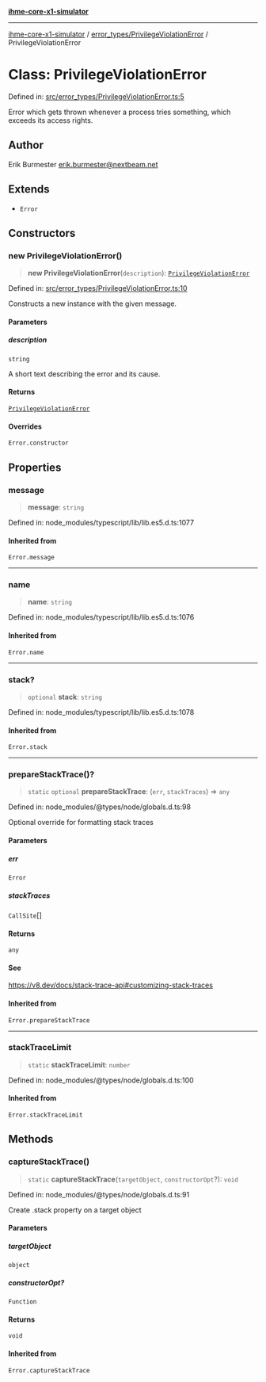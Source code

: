 [**ihme-core-x1-simulator**](../../../README.md)

***

[ihme-core-x1-simulator](../../../modules.md) / [error\_types/PrivilegeViolationError](../README.md) / PrivilegeViolationError

# Class: PrivilegeViolationError

Defined in: [src/error\_types/PrivilegeViolationError.ts:5](https://github.com/ProgrammIt/CPU-Simulator/blob/5d337ac19330b661110818bd865328f41c53783f/src/error_types/PrivilegeViolationError.ts#L5)

Error which gets thrown whenever a process tries something, which exceeds its access rights.

## Author

Erik Burmester <erik.burmester@nextbeam.net>

## Extends

- `Error`

## Constructors

### new PrivilegeViolationError()

> **new PrivilegeViolationError**(`description`): [`PrivilegeViolationError`](PrivilegeViolationError.md)

Defined in: [src/error\_types/PrivilegeViolationError.ts:10](https://github.com/ProgrammIt/CPU-Simulator/blob/5d337ac19330b661110818bd865328f41c53783f/src/error_types/PrivilegeViolationError.ts#L10)

Constructs a new instance with the given message.

#### Parameters

##### description

`string`

A short text describing the error and its cause.

#### Returns

[`PrivilegeViolationError`](PrivilegeViolationError.md)

#### Overrides

`Error.constructor`

## Properties

### message

> **message**: `string`

Defined in: node\_modules/typescript/lib/lib.es5.d.ts:1077

#### Inherited from

`Error.message`

***

### name

> **name**: `string`

Defined in: node\_modules/typescript/lib/lib.es5.d.ts:1076

#### Inherited from

`Error.name`

***

### stack?

> `optional` **stack**: `string`

Defined in: node\_modules/typescript/lib/lib.es5.d.ts:1078

#### Inherited from

`Error.stack`

***

### prepareStackTrace()?

> `static` `optional` **prepareStackTrace**: (`err`, `stackTraces`) => `any`

Defined in: node\_modules/@types/node/globals.d.ts:98

Optional override for formatting stack traces

#### Parameters

##### err

`Error`

##### stackTraces

`CallSite`[]

#### Returns

`any`

#### See

https://v8.dev/docs/stack-trace-api#customizing-stack-traces

#### Inherited from

`Error.prepareStackTrace`

***

### stackTraceLimit

> `static` **stackTraceLimit**: `number`

Defined in: node\_modules/@types/node/globals.d.ts:100

#### Inherited from

`Error.stackTraceLimit`

## Methods

### captureStackTrace()

> `static` **captureStackTrace**(`targetObject`, `constructorOpt`?): `void`

Defined in: node\_modules/@types/node/globals.d.ts:91

Create .stack property on a target object

#### Parameters

##### targetObject

`object`

##### constructorOpt?

`Function`

#### Returns

`void`

#### Inherited from

`Error.captureStackTrace`
